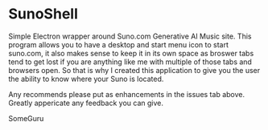 # SunoShell
Simple Electron wrapper around Suno.com Generative AI Music site. This program allows you to have a desktop and start menu icon to start suno.com, it also makes sense to keep it in its own space as broswer tabs tend to get lost if you are anything like me with multiple of those tabs and browsers open. So that is why I created this application to give you the user the ability to know where your Suno is located.

Any recommends please put as enhancements in the issues tab above. Greatly appericate any feedback you can give.

SomeGuru
